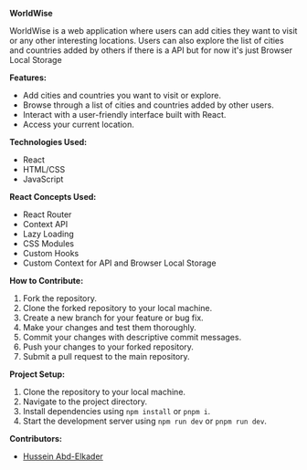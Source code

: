 **WorldWise**

WorldWise is a web application where users can add cities they want to visit or any other interesting locations. Users can also explore the list of cities and countries added by others if there is a API but for now it's just Browser Local Storage

**Features:**

- Add cities and countries you want to visit or explore.
- Browse through a list of cities and countries added by other users.
- Interact with a user-friendly interface built with React.
- Access your current location.

**Technologies Used:**

- React
- HTML/CSS
- JavaScript

**React Concepts Used:**

- React Router
- Context API
- Lazy Loading
- CSS Modules
- Custom Hooks
- Custom Context for API and Browser Local Storage

**How to Contribute:**

1. Fork the repository.
2. Clone the forked repository to your local machine.
3. Create a new branch for your feature or bug fix.
4. Make your changes and test them thoroughly.
5. Commit your changes with descriptive commit messages.
6. Push your changes to your forked repository.
7. Submit a pull request to the main repository.

**Project Setup:**

1. Clone the repository to your local machine.
2. Navigate to the project directory.
3. Install dependencies using `npm install` or `pnpm i`.
4. Start the development server using `npm run dev` or `pnpm run dev`.

**Contributors:**

- [Hussein Abd-Elkader](https://github.com/Hussein119)
